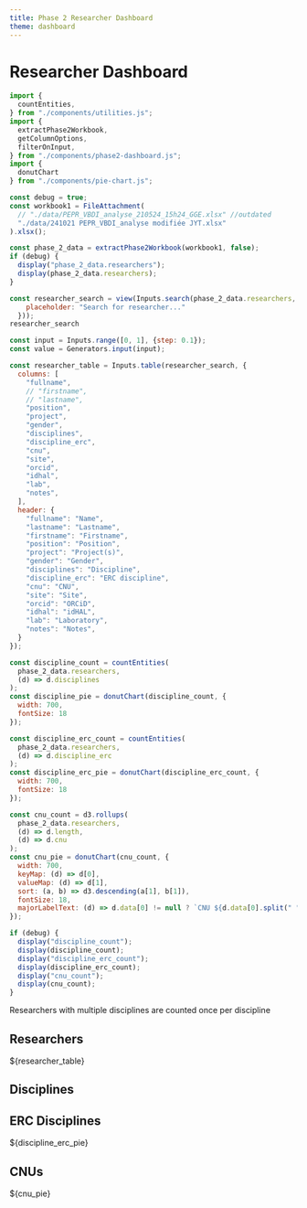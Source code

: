 ```yaml
---
title: Phase 2 Researcher Dashboard
theme: dashboard
---
```


# Researcher Dashboard

```js
import {
  countEntities,
} from "./components/utilities.js";
import {
  extractPhase2Workbook,
  getColumnOptions,
  filterOnInput,
} from "./components/phase2-dashboard.js";
import {
  donutChart
} from "./components/pie-chart.js";
```

```js
const debug = true;
const workbook1 = FileAttachment(
  // "./data/PEPR_VBDI_analyse_210524_15h24_GGE.xlsx" //outdated
  "./data/241021 PEPR_VBDI_analyse modifiée JYT.xlsx"
).xlsx();
```

```js
const phase_2_data = extractPhase2Workbook(workbook1, false);
if (debug) {
  display("phase_2_data.researchers");
  display(phase_2_data.researchers);
}
```

```js
const researcher_search = view(Inputs.search(phase_2_data.researchers, {
    placeholder: "Search for researcher..."
  }));
researcher_search
```

```js
const input = Inputs.range([0, 1], {step: 0.1});
const value = Generators.input(input);
```

```js
const researcher_table = Inputs.table(researcher_search, {
  columns: [
    "fullname",
    // "firstname",
    // "lastname",
    "position",
    "project",
    "gender",
    "disciplines",
    "discipline_erc",
    "cnu",
    "site",
    "orcid",
    "idhal",
    "lab",
    "notes",
  ],
  header: {
    "fullname": "Name",
    "lastname": "Lastname",
    "firstname": "Firstname",
    "position": "Position",
    "project": "Project(s)",
    "gender": "Gender",
    "disciplines": "Discipline",
    "discipline_erc": "ERC discipline",
    "cnu": "CNU",
    "site": "Site",
    "orcid": "ORCiD",
    "idhal": "idHAL",
    "lab": "Laboratory",
    "notes": "Notes",
  }
});

const discipline_count = countEntities(
  phase_2_data.researchers,
  (d) => d.disciplines
);
const discipline_pie = donutChart(discipline_count, {
  width: 700,
  fontSize: 18
});

const discipline_erc_count = countEntities(
  phase_2_data.researchers,
  (d) => d.discipline_erc
);
const discipline_erc_pie = donutChart(discipline_erc_count, {
  width: 700,
  fontSize: 18
});

const cnu_count = d3.rollups(
  phase_2_data.researchers,
  (d) => d.length,
  (d) => d.cnu
);
const cnu_pie = donutChart(cnu_count, {
  width: 700,
  keyMap: (d) => d[0],
  valueMap: (d) => d[1],
  sort: (a, b) => d3.descending(a[1], b[1]),
  fontSize: 18,
  majorLabelText: (d) => d.data[0] != null ? `CNU ${d.data[0].split(" ")[0]}` : "N/A",
});

if (debug) {
  display("discipline_count");
  display(discipline_count);
  display("discipline_erc_count");
  display(discipline_erc_count);
  display("cnu_count");
  display(cnu_count);
}
```

<div class="note">Researchers with multiple disciplines are counted once per discipline</div>
<div class="grid grid-cols-3">
  <!-- Table with all data -->
  <div class="card grid-colspan-3">
    <h2>Researchers</h2>
    <div style="max-height: 400px; overflow: auto;">${researcher_table}</div>
  </div>
  <!-- Discipline pie | ERC Discipline pie | CNU pie |  -->
  <div class="card grid-colspan-1">
    <h2>Disciplines</h2>
    <!-- <div style="max-height: 400px; overflow: auto;">${discipline_pie}</div> -->
  </div>
  <div class="card grid-colspan-1">
    <h2>ERC Disciplines</h2>
    <div style="max-height: 400px; overflow: auto;">${discipline_erc_pie}</div>
  </div>
  <div class="card grid-colspan-1">
    <h2>CNUs</h2>
    <!-- ${input} -->
    <div style="max-height: 400px; overflow: auto;">${cnu_pie}</div>
  </div>
  <!-- Project count | Lab count -->
  <!-- Researcher map -->
  <div class="card grid-colspan-3 grid-rowspan-2"></div>
  <!-- Graph, arc diagram; group by discipline, position, CNU, partner -->
  <div class="card grid-colspan-3 grid-rowspan-2"></div>
</div>
